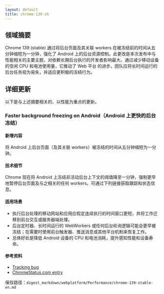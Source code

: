 ```yaml
---
layout: default
title: chrome-139-zh
---
```


## 领域摘要

Chrome 139 (stable) 通过将后台页面及其关联 workers 在被冻结前的时间从五分钟缩短为一分钟，强化了 Android 上的后台资源控制。此更改是本次发布中与性能相关的主要主题，对依赖长期后台执行的开发者影响最大。通过减少移动设备的空闲 CPU 和电池使用量，它推动了 Web 平台 的进步。团队应将长时间运行的后台任务视为易失，并适应更积极的冻结行为。

## 详细更新

以下是与上述摘要相关的、以性能为重点的更新。

### Faster background freezing on Android（Android 上更快的后台冻结）

#### 新增内容
将 Android 上后台页面（及其关联 workers）被冻结的时间从五分钟缩短为一分钟。

#### 技术细节
Chrome 现在将 Android 上冻结非活动后台上下文的阈值降至一分钟，强制更早地暂停后台页面及与之相关的任何 workers。可通过下列链接获取跟踪和状态信息。

#### 适用场景
- 执行后台处理的移动网站和应用应假定连续执行的时间窗口更短，并将工作迁移到前台交互或服务器端处理。  
- 后台定时器、长时间运行的 WebWorkers 或任何后台轮询逻辑可能会更早被冻结；在需要时使用前台触发器、推送消息或其他平台机制来恢复工作。  
- 总体好处是降低 Android 设备的 CPU 和电池消耗，提升感知性能和设备寿命。

#### 参考资料
- [Tracking bug](https://issues.chromium.org/issues/435623337)
- [ChromeStatus.com entry](https://chromestatus.com/feature/5386725031149568)

保存路径：`digest_markdown/webplatform/Performance/chrome-139-stable-en.md`
